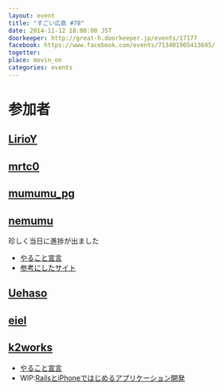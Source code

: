 ```yaml
---
layout: event
title: "すごい広島 #78"
date: 2014-11-12 18:00:00 JST
doorkeeper: http://great-h.doorkeeper.jp/events/17177
facebook: https://www.facebook.com/events/713401905413695/
togetter:
place: movin_on
categories: events
---
```


# 参加者


## [LirioY](http://twitter.com/LirioY)


## [mrtc0](http://twitter.com/mrtc0)


## [mumumu_pg](http://twitter.com/mumumu_pg)


## [nemumu](https://github.com/nemumu)

珍しく当日に進捗が出ました

* [やること宣言](https://github.com/great-h/great-h.github.io/issues/1355)
* [参考にしたサイト](http://morizyun.github.io/blog/twitter-bootstrap-templates/)


## [Uehaso](https://twitter.com/uehaso)


## [eiel](http://eiel.info/)

## [k2works](https://github.com/k2works)

* [やること宣言](https://github.com/great-h/great-h.github.io/issues/1340)
* WIP:[RailsとiPhoneではじめるアプリケーション開発](https://github.com/k2works/rails_ios_appdev)
